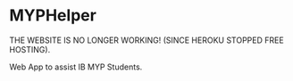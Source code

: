 # MYPHelper

THE WEBSITE IS NO LONGER WORKING! (SINCE HEROKU STOPPED FREE HOSTING).

Web App to assist IB MYP Students.
